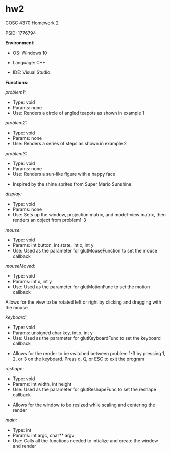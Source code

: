 # hw2
COSC 4370 Homework 2

PSID: 1776794

**Environment:**
* OS: Windows 10

* Language: C++

* IDE: Visual Studio


**Functions:**

*problem1:*
* Type: void
* Params: none
* Use: Renders a circle of angled teapots as shown in example 1


*problem2:*
* Type: void
* Params: none
* Use: Renders a series of steps as shown in example 2


*problem3:*
* Type: void
* Params: none
* Use: Renders a sun-like figure with a happy face
- Inspired by the shine sprites from Super Mario Sunshine


*display:*
* Type: void
* Params: none
* Use: Sets up the window, projection matrix, and model-view matrix, then renders an object from problem1-3


*mouse:*
* Type: void
* Params: int button, int state, int x, int y
* Use: Used as the parameter for glutMouseFunction to set the mouse callback


*mouseMoved:*
* Type: void
* Params: int x, int y
* Use: Used as the parameter for glutMotionFunc to set the motion callback

Allows for the view to be rotated left or right by clicking and dragging with the mouse


*keyboard:*
* Type: void
* Params: unsigned char key, int x, int y
* Use: Used as the parameter for glutKeyboardFunc to set the keyboard callback
- Allows for the render to be switched between problem 1-3 by pressing 1, 2, or 3 on the keyboard. Press q, Q, or ESC to exit the program


*reshape:*
* Type: void
* Params: int width, int height
* Use: Used as the parameter for glutReshapeFunc to set the reshape callback
- Allows for the window to be resized while scaling and centering the render


*main:*
* Type: int
* Params: int argc, char** argv
* Use: Calls all the functions needed to intialize and create the window and render
